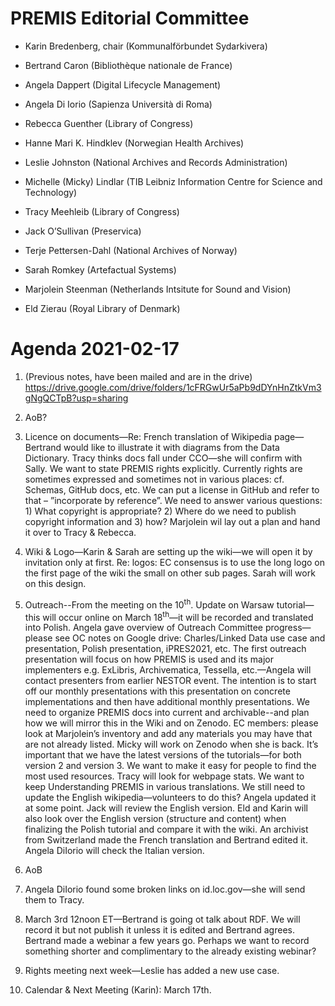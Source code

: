 PREMIS Editorial Committee 
==========================

-   Karin Bredenberg, chair (Kommunalförbundet Sydarkivera)

-   Bertrand Caron (Bibliothèque nationale de France) 

-   Angela Dappert (Digital Lifecycle Management) 

-   Angela Di Iorio (Sapienza Università di Roma)

-   Rebecca Guenther (Library of Congress)

-   Hanne Mari K. Hindklev (Norwegian Health Archives)

-   Leslie Johnston (National Archives and Records Administration)

-   Michelle (Micky) Lindlar (TIB Leibniz Information Centre for Science
    and Technology)

-   Tracy Meehleib (Library of Congress)

-   Jack O’Sullivan (Preservica)

-   Terje Pettersen-Dahl (National Archives of Norway) 

-   Sarah Romkey (Artefactual Systems) 

-   Marjolein Steenman (Netherlands Intsitute for Sound and Vision) 

-   Eld Zierau (Royal Library of Denmark)

Agenda 2021-02-17
=================

1.  (Previous notes, have been mailed and are in the drive)
    <https://drive.google.com/drive/folders/1cFRGwUr5aPb9dDYnHnZtkVm3gNgQCTpB?usp=sharing>

2.  AoB?

3.  Licence on documents—Re: French translation of Wikipedia
    page—Bertrand would like to illustrate it with diagrams from the
    Data Dictionary. Tracy thinks docs fall under CCO—she will confirm
    with Sally. We want to state PREMIS rights explicitly. Currently
    rights are sometimes expressed and sometimes not in various places:
    cf. Schemas, GitHub docs, etc. We can put a license in GitHub and
    refer to that – ”incorporate by reference”. We need to answer
    various questions: 1) What copyright is appropriate? 2) Where do we
    need to publish copyright information and 3) how? Marjolein wil lay
    out a plan and hand it over to Tracy & Rebecca.

4.  Wiki & Logo—Karin & Sarah are setting up the wiki—we will open it by
    invitation only at first. Re: logos: EC consensus is to use the long
    logo on the first page of the wiki the small on other sub pages.
    Sarah will work on this design.

5.  Outreach--From the meeting on the 10<sup>th</sup>. Update on Warsaw
    tutorial—this will occur online on March 18<sup>th</sup>—it will be
    recorded and translated into Polish. Angela gave overview of
    Outreach Committee progress—please see OC notes on Google drive:
    Charles/Linked Data use case and presentation, Polish presentation,
    iPRES2021, etc. The first outreach presentation will focus on how
    PREMIS is used and its major implementers e.g. ExLibris,
    Archivematica, Tessella, etc.—Angela will contact presenters from
    earlier NESTOR event. The intention is to start off our monthly
    presentations with this presentation on concrete implementations and
    then have additional monthly presentations. We need to organize
    PREMIS docs into current and archivable--and plan how we will mirror
    this in the Wiki and on Zenodo. EC members: please look at
    Marjolein’s inventory and add any materials you may have that are
    not already listed. Micky will work on Zenodo when she is back. It’s
    important that we have the latest versions of the tutorials—for both
    version 2 and version 3. We want to make it easy for people to find
    the most used resources. Tracy will look for webpage stats. We want
    to keep Understanding PREMIS in various translations. We still need
    to update the English wikipedia—volunteers to do this? Angela
    updated it at some point. Jack will review the English version. Eld
    and Karin will also look over the English version (structure and
    content) when finalizing the Polish tutorial and compare it with the
    wiki. An archivist from Switzerland made the French translation and
    Bertrand edited it. Angela DiIorio will check the Italian version.

6.  AoB

7.  Angela DiIorio found some broken links on id.loc.gov—she will send
    them to Tracy.

8.  March 3rd 12noon ET—Bertrand is going ot talk about RDF. We will
    record it but not publish it unless it is edited and Bertrand
    agrees. Bertrand made a webinar a few years go. Perhaps we want to
    record something shorter and complimentary to the already existing
    webinar?

9.  Rights meeting next week—Leslie has added a new use case.

10. Calendar & Next Meeting (Karin): March 17th.
